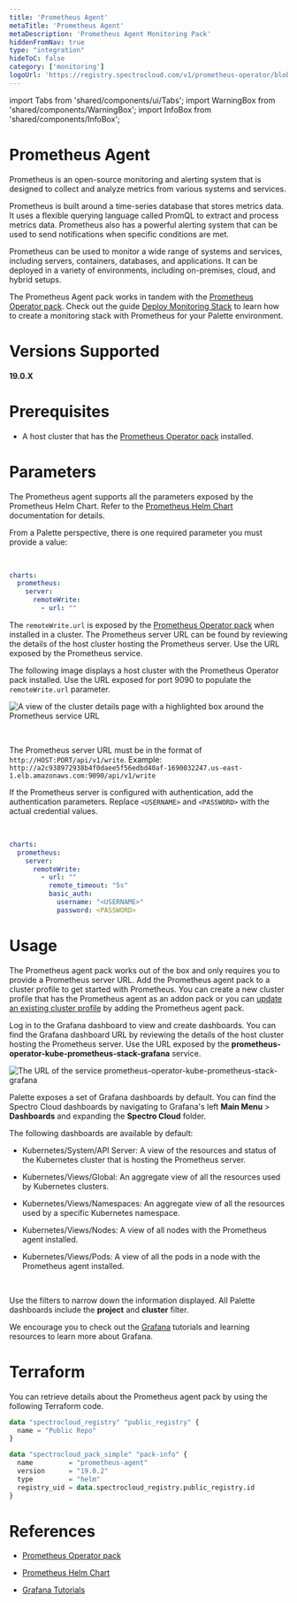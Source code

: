 ```yaml
---
title: 'Prometheus Agent'
metaTitle: 'Prometheus Agent'
metaDescription: 'Prometheus Agent Monitoring Pack'
hiddenFromNav: true
type: "integration"
hideToC: false
category: ['monitoring']
logoUrl: 'https://registry.spectrocloud.com/v1/prometheus-operator/blobs/sha256:64589616d7f667e5f1d7e3c9a39e32c676e03518a318924e123738693e104ce0?type=image/png'
---
```


import Tabs from 'shared/components/ui/Tabs';
import WarningBox from 'shared/components/WarningBox';
import InfoBox from 'shared/components/InfoBox';

# Prometheus Agent

Prometheus is an open-source monitoring and alerting system that is designed to collect and analyze metrics from various systems and services. 

Prometheus is built around a time-series database that stores metrics data. It uses a flexible querying language called PromQL to extract and process metrics data. Prometheus also has a powerful alerting system that can be used to send notifications when specific conditions are met.

Prometheus can be used to monitor a wide range of systems and services, including servers, containers, databases, and applications. It can be deployed in a variety of environments, including on-premises, cloud, and hybrid setups.

The Prometheus Agent pack works in tandem with the [Prometheus Operator pack](/integrations/prometheus-operator). Check out the guide [Deploy Monitoring Stack](/clusters/cluster-management/monitoring/deploy-monitor-stack) to learn how to create a monitoring stack with Prometheus for your Palette environment.


# Versions Supported

**19.0.X**

# Prerequisites

* A host cluster that has the [Prometheus Operator pack](/integrations/prometheus-operator) installed.

# Parameters

The Prometheus agent supports all the parameters exposed by the Prometheus Helm Chart. Refer to the [Prometheus Helm Chart](https://github.com/prometheus-community/helm-charts/tree/main/charts/prometheus#configuration) documentation for details.

From a Palette perspective, there is one required parameter you must provide a value:

<br />

```yaml
charts:
  prometheus:
    server:
      remoteWrite:
        - url: ""  
```

The `remoteWrite.url` is exposed by the [Prometheus Operator pack](/integrations/prometheus-operator) when installed in a cluster. The Prometheus server URL can be found by reviewing the details of the host cluster hosting the Prometheus server. Use the URL exposed by the Prometheus service. 

The following image displays a host cluster with the Prometheus Operator pack installed. Use the URL exposed for port 9090 to populate the `remoteWrite.url` parameter.

![A view of the cluster details page with a highlighted box around the Prometheus service URL](/integrations_prometheus-agent_cluster-detail-view.png)

<br />

<WarningBox>

The Prometheus server URL must be in the format of `http://HOST:PORT/api/v1/write`. 
Example: `http://a2c938972938b4f0daee5f56edbd40af-1690032247.us-east-1.elb.amazonaws.com:9090/api/v1/write`

</WarningBox>

If the Prometheus server is configured with authentication, add the authentication parameters. Replace `<USERNAME>` and `<PASSWORD>` with the actual credential values.

<br />

```yaml
charts:
  prometheus:
    server:
      remoteWrite:
        - url: ""
          remote_timeout: "5s"
          basic_auth:
            username: "<USERNAME>"
            password: <PASSWORD>
```

# Usage

The Prometheus agent pack works out of the box and only requires you to provide a Prometheus server URL. Add the Prometheus agent pack to a cluster profile to get started with Prometheus. You can create a new cluster profile that has the Prometheus agent as an addon pack or you can [update an existing cluster profile](/cluster-profiles/task-update-profile) by adding the Prometheus agent pack.


Log in to the Grafana dashboard to view and create dashboards. You can find the Grafana dashboard URL by reviewing the details of the host cluster hosting the Prometheus server. Use the URL exposed by the **prometheus-operator-kube-prometheus-stack-grafana** service.

![The URL of the service prometheus-operator-kube-prometheus-stack-grafana](/integrations_prometheus-agent_cluster-detail-view-grafana.png)


Palette exposes a set of Grafana dashboards by default. You can find the Spectro Cloud dashboards by navigating to Grafana's left **Main Menu** > **Dashboards** and expanding the **Spectro Cloud** folder. 

The following dashboards are available by default:

- Kubernetes/System/API Server: A view of the resources and status of the Kubernetes cluster that is hosting the Prometheus server.


- Kubernetes/Views/Global: An aggregate view of all the resources used by Kubernetes clusters.


- Kubernetes/Views/Namespaces: An aggregate view of all the resources used by a specific Kubernetes namespace.


- Kubernetes/Views/Nodes: A view of all nodes with the Prometheus agent installed.


- Kubernetes/Views/Pods: A view of all the pods in a node with the Prometheus agent installed.

<br />

<InfoBox>

Use the filters to narrow down the information displayed. All Palette dashboards include the **project** and **cluster** filter. 

</InfoBox>


We encourage you to check out the [Grafana](https://grafana.com/tutorials/) tutorials and learning resources to learn more about Grafana.

# Terraform

You can retrieve details about the Prometheus agent pack by using the following Terraform code.

```tf
data "spectrocloud_registry" "public_registry" {
  name = "Public Repo"
}

data "spectrocloud_pack_simple" "pack-info" {
  name         = "prometheus-agent"
  version      = "19.0.2"
  type         = "helm"
  registry_uid = data.spectrocloud_registry.public_registry.id
}
```

# References

- [Prometheus Operator pack](/integrations/prometheus-operator)


- [Prometheus Helm Chart](https://github.com/prometheus-community/helm-charts/tree/main/charts/prometheus#configuration) 


- [Grafana Tutorials](https://grafana.com/tutorials/)
